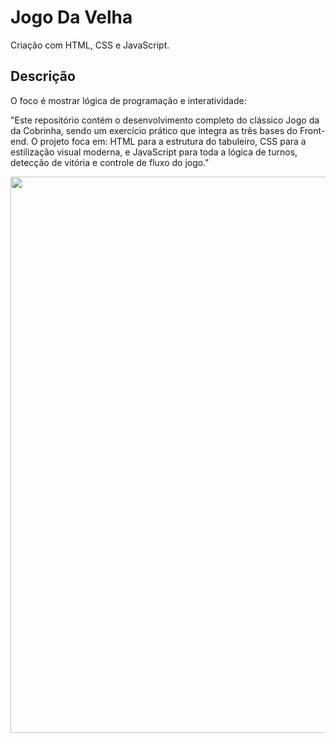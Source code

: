 # Jogo Da Velha

Criação com HTML, CSS e JavaScript.

## Descrição
O foco é mostrar lógica de programação e interatividade:

"Este repositório contém o desenvolvimento completo do clássico Jogo da da Cobrinha, sendo um exercício prático que integra as três bases do Front-end. O projeto foca em: HTML para a estrutura do tabuleiro, CSS para a estilização visual moderna, e JavaScript para toda a lógica de turnos, detecção de vitória e controle de fluxo do jogo."

<div align="center">
 <img width="1283" height="890" alt="Captura de tela 2025-10-19 111501" src="https://github.com/user-attachments/assets/4bfd360d-b58a-44c5-88b0-bc740ea0881f" />
